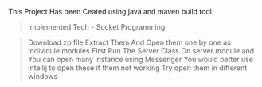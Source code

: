 This Project Has been Ceated using java and maven build tool

>Implemented Tech - Socket Programming

>Download zp file
>Extract Them And Open them  one by one as individule modules
>First Run The Server Class On server module and You can open many instance using Messenger
>You would better use intellij to open these if them not working Try open them in different windows

